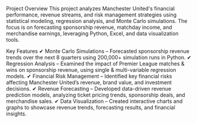 Project Overview
This project analyzes Manchester United's financial performance, revenue streams, and risk management strategies using statistical modeling, regression analysis, and Monte Carlo simulations. The focus is on forecasting sponsorship revenue, matchday income, and merchandise earnings, leveraging Python, Excel, and data visualization tools.

Key Features
✔ Monte Carlo Simulations – Forecasted sponsorship revenue trends over the next 8 quarters using 200,000+ simulation runs in Python.
✔ Regression Analysis – Examined the impact of Premier League matches & wins on sponsorship revenue, using single & multi-variable regression models.
✔ Financial Risk Management – Identified key financial risks affecting Manchester United’s revenue, brand value, and investment decisions.
✔ Revenue Forecasting – Developed data-driven revenue prediction models, analyzing ticket pricing trends, sponsorship deals, and merchandise sales.
✔ Data Visualization – Created interactive charts and graphs to showcase revenue trends, forecasting results, and financial insights.

